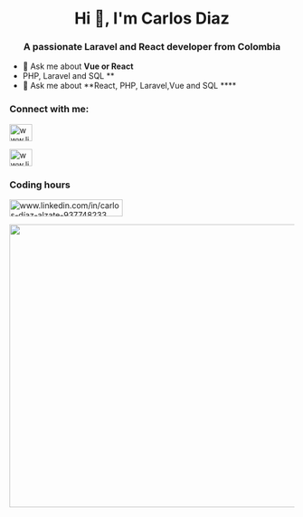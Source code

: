 <h1 align="center">Hi 👋, I'm Carlos Diaz</h1>
<h3 align="center">A passionate Laravel and React developer from Colombia</h3>

- 💬 Ask me about **Vue or React**
-  PHP, Laravel and SQL **
- 💬 Ask me about **React, PHP, Laravel,Vue and SQL ****

<h3 align="left">Connect with me:</h3>
<p align="left">
<a href="https://www.linkedin.com/in/carlos-díaz-alzate-937748233" target="blank"><img align="center" src="https://raw.githubusercontent.com/rahuldkjain/github-profile-readme-generator/master/src/images/icons/Social/linked-in-alt.svg" alt="www.linkedin.com/in/carlos-díaz-alzate-937748233" height="30" width="40" /></a>
</p> 
<a href="https://youtube.com/@lawyercode7311" >  <img align="center" src="https://yt3.ggpht.com/ytc/AMLnZu-REMg32owErG8JSKx8JwSGFVMQnjwVDsDrBAl8nw=s900-c-k-c0x00ffffff-no-rj" alt="www.linkedin.com/in/carlos-díaz-alzate-937748233" height="30" width="40" />   </a>
<h3 >Coding hours</h3>
<a href="https://wakatime.com/@b832462f-dac4-41ed-a2bc-7e2db9ae6e6a" target="blank"><img align="center" src="https://wakatime.com/badge/user/b832462f-dac4-41ed-a2bc-7e2db9ae6e6a.svg" alt="www.linkedin.com/in/carlos-díaz-alzate-937748233" height="30" width="200" /></a> 


<a href="https://wakatime.com"><img align="center" src="https://wakatime.com/share/@b832462f-dac4-41ed-a2bc-7e2db9ae6e6a/0ceaf097-07a9-465a-b440-b5b204bbaaa3.png" height="500" width="600" /></a>

